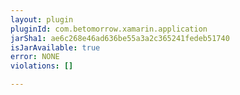 ```yaml
---
layout: plugin
pluginId: com.betomorrow.xamarin.application
jarSha1: ae6c268e46ad636be55a3a2c365241fedeb51740
isJarAvailable: true
error: NONE
violations: []

---
```

